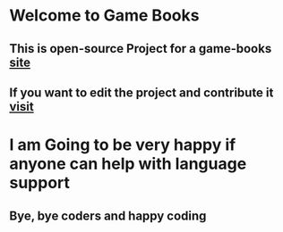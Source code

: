 # Welcome to Game Books
## This is open-source Project for a game-books [site](https://bookgames.angelator312.top/)
## If you want to edit the project and contribute it [visit](https://github.com/angelator312/Systezanie-1/blob/master/IfYouWantToStartTheProjectLocal.md)
# I am Going to be very happy if anyone can help with language support
## Bye, bye coders and happy coding
